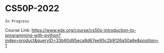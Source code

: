 # CS50P-2022

`In Progress`

Course Link: https://www.edx.org/course/cs50s-introduction-to-programming-with-python?index=product&queryID=33b60d95eca8d67ee95c2b9126a50a8e&position=1 
